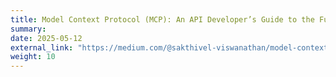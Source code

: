 ```yaml
---
title: Model Context Protocol (MCP): An API Developer’s Guide to the Future of LLM Integration
summary: 
date: 2025-05-12
external_link: "https://medium.com/@sakthivel-viswanathan/model-context-protocol-mcp-an-api-developers-guide-to-the-future-of-llm-integration-e4af1b259fae"
weight: 10
---
```

